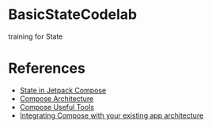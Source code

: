 # BasicStateCodelab

training for State

# References

- [State in Jetpack Compose](https://developer.android.com/codelabs/jetpack-compose-state?index=..%2F..index)
- [Compose Architecture](https://developer.android.com/jetpack/compose/architecture#udf-compose)
- [Compose Useful Tools](https://developer.android.com/jetpack/compose/tooling#editor-actions)
- [Integrating Compose with your existing app architecture](https://developer.android.com/jetpack/compose/migrate/other-considerations#viewmodel)
